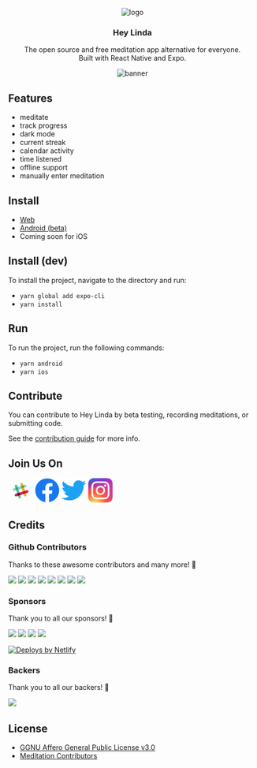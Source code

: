 <p align="center">
  <img src="https://avatars.githubusercontent.com/u/88053790" alt="logo" height="150"/>
</p>
<h3 align="center">
  Hey Linda
</h3>
<p align="center">
  The open source and free meditation app alternative for everyone. <br />Built with React Native and Expo.
</p>
<p align="center">
  <img src="https://user-images.githubusercontent.com/3059371/153682336-44a93448-7630-4103-9a3b-b5109acdafca.jpg" alt="banner" />
</p>

## Features

- meditate
- track progress
- dark mode
- current streak
- calendar activity
- time listened
- offline support
- manually enter meditation

## Install

- [Web](https://webheylinda.netlify.app/)
- [Android (beta)](https://play.google.com/store/apps/details?id=com.meditation.heylinda)
- Coming soon for iOS

## Install (dev)

To install the project, navigate to the directory and run:

- `yarn global add expo-cli`
- `yarn install`

## Run

To run the project, run the following commands:

- `yarn android`
- `yarn ios`

## Contribute

You can contribute to Hey Linda by beta testing, recording meditations, or submitting code.

See the [contribution guide](CONTRIBUTING.md) for more info.

## Join Us On

<a href="https://join.slack.com/t/heylinda/shared_invite/zt-1262koff6-1D7BjNHbFgRhR5FKJoCF0g"><img src="docs/images/logos/slack.gif" height="50px"/></a>
<a href="https://www.facebook.com/heylindabot"><img src="docs/images/logos/facebook.png" height="50px"/></a>
<a href="https://twitter.com/heylinda_app"><img
src="docs/images/logos/twitter.png" height="50px"/></a>
<a href="https://www.instagram.com/heylinda.app/"><img src="docs/images/logos/instagram.jpg" height="50px"/></a>

## Credits

### Github Contributors

Thanks to these awesome contributors and many more! 🧘

[![](https://github.com/trentmercer.png?size=50)](https://github.com/trentmercer)
[![](https://github.com/watadarkstar.png?size=50)](https://github.com/watadarkstar)
[![](https://github.com/AliNisarAhmed.png?size=50)](https://github.com/AliNisarAhmed)
[![](https://github.com/lsmacedo.png?size=50)](https://github.com/lsmacedo)
[![](https://github.com/alexandrvicente.png?size=50)](https://github.com/alexandrvicente)
[![](https://github.com/pedpess.png?size=50)](https://github.com/pedpess)
[![](https://github.com/orama254.png?size=50)](https://github.com/orama254)
[![](https://github.com/Kevan-Y.png?size=50)](https://github.com/Kevan-Y)

### Sponsors

Thank you to all our sponsors! 🥇

<a href="https://opencollective.com/heylinda/sponsor/0/website" target="_blank"><img src="https://opencollective.com/heylinda/sponsor/0/avatar.svg"></a>
<a href="https://opencollective.com/heylinda/sponsor/1/website" target="_blank"><img src="https://opencollective.com/heylinda/sponsor/1/avatar.svg"></a>
<a href="https://opencollective.com/heylinda/sponsor/2/website" target="_blank"><img src="https://opencollective.com/heylinda/sponsor/2/avatar.svg"></a>
<a href="https://opencollective.com/heylinda/sponsor/3/website" target="_blank"><img src="https://opencollective.com/heylinda/sponsor/3/avatar.svg"></a>

<a href="https://www.netlify.com">
  <img src="https://www.netlify.com/img/global/badges/netlify-color-accent.svg" alt="Deploys by Netlify" />
</a>

### Backers

Thank you to all our backers! 🙏

<a href="https://opencollective.com/heylinda#backers" target="_blank"><img src="https://opencollective.com/heylinda/backers.svg?width=890"></a>

## License

- [GGNU Affero General Public License v3.0](https://github.com/heylinda/heylinda-app/blob/main/LICENSE)
- [Meditation
  Contributors](https://github.com/heylinda/heylinda-app/blob/main/MEDITATIONS)
